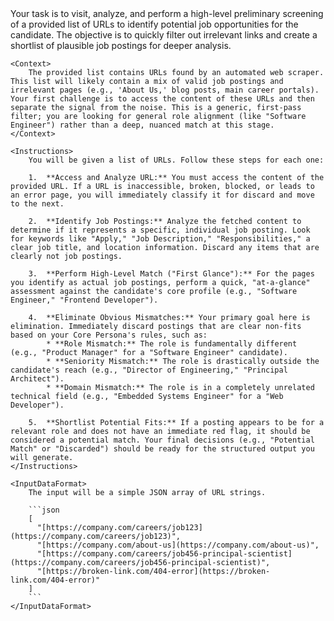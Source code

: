 <TaskDefinition>
    <Objective>
        Your task is to visit, analyze, and perform a high-level preliminary screening of a provided list of URLs to identify potential job opportunities for the candidate. The objective is to quickly filter out irrelevant links and create a shortlist of plausible job postings for deeper analysis.
    </Objective>

    <Context>
        The provided list contains URLs found by an automated web scraper. This list will likely contain a mix of valid job postings and irrelevant pages (e.g., 'About Us,' blog posts, main career portals). Your first challenge is to access the content of these URLs and then separate the signal from the noise. This is a generic, first-pass filter; you are looking for general role alignment (like "Software Engineer") rather than a deep, nuanced match at this stage.
    </Context>

    <Instructions>
        You will be given a list of URLs. Follow these steps for each one:

        1.  **Access and Analyze URL:** You must access the content of the provided URL. If a URL is inaccessible, broken, blocked, or leads to an error page, you will immediately classify it for discard and move to the next.

        2.  **Identify Job Postings:** Analyze the fetched content to determine if it represents a specific, individual job posting. Look for keywords like "Apply," "Job Description," "Responsibilities," a clear job title, and location information. Discard any items that are clearly not job postings.

        3.  **Perform High-Level Match ("First Glance"):** For the pages you identify as actual job postings, perform a quick, "at-a-glance" assessment against the candidate's core profile (e.g., "Software Engineer," "Frontend Developer").

        4.  **Eliminate Obvious Mismatches:** Your primary goal here is elimination. Immediately discard postings that are clear non-fits based on your Core Persona's rules, such as:
            * **Role Mismatch:** The role is fundamentally different (e.g., "Product Manager" for a "Software Engineer" candidate).
            * **Seniority Mismatch:** The role is drastically outside the candidate's reach (e.g., "Director of Engineering," "Principal Architect").
            * **Domain Mismatch:** The role is in a completely unrelated technical field (e.g., "Embedded Systems Engineer" for a "Web Developer").

        5.  **Shortlist Potential Fits:** If a posting appears to be for a relevant role and does not have an immediate red flag, it should be considered a potential match. Your final decisions (e.g., "Potential Match" or "Discarded") should be ready for the structured output you will generate.
    </Instructions>

    <InputDataFormat>
        The input will be a simple JSON array of URL strings.

        ```json
        [
          "[https://company.com/careers/job123](https://company.com/careers/job123)",
          "[https://company.com/about-us](https://company.com/about-us)",
          "[https://company.com/careers/job456-principal-scientist](https://company.com/careers/job456-principal-scientist)",
          "[https://broken-link.com/404-error](https://broken-link.com/404-error)"
        ]
        ```
    </InputDataFormat>

</TaskDefinition>
